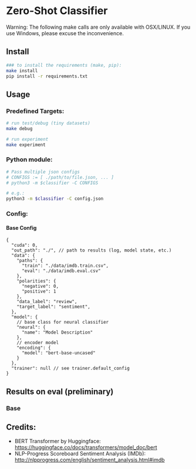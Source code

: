 # Zero-Shot Classifier

Warning: The following make calls are only available with OSX/LINUX. If you use Windows, please excuse the
inconvenience.

## Install

```bash
### to install the requirements (make, pip):
make install
pip install -r requirements.txt
```

## Usage

### Predefined Targets:

```bash
# run test/debug (tiny datasets)
make debug

# run experiment
make experiment
```

### Python module:

```bash
# Pass multiple json configs 
# CONFIGS := [ ./path/to/file.json, ... ] 
# python3 -m $classifier -C CONFIGS

# e.g.:
python3 -m $classifier -C config.json
```

### Config:

#### Base Config

```json5
{
  "cuda": 0,
  "out_path": "./", // path to results (log, model state, etc.)
  "data": {
    "paths": {
      "train": "./data/imdb.train.csv",
      "eval": "./data/imdb.eval.csv"
    },
    "polarities": {
      "negative": 0,
      "positive": 1
    },
    "data_label": "review",
    "target_label": "sentiment",
  },
  "model": {
    // base class for neural classifier
    "neural": {
      "name": "Model Description"
    },
    // encoder model
    "encoding": {
      "model": "bert-base-uncased"
    }
  },
  "trainer": null // see trainer.default_config
}
```

## Results on eval (preliminary)

### Base

## Credits:

* BERT Transformer by Huggingface: <https://huggingface.co/docs/transformers/model_doc/bert>
* NLP-Progress Scoreboard Sentiment Analysis (IMDb): <http://nlpprogress.com/english/sentiment_analysis.html#imdb>
